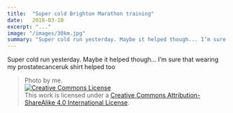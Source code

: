 ```yaml
---
title:  "Super cold Brighton Marathon training"
date:   2018-03-10
excerpt: "..."
image: "/images/30km.jpg"
summary: "Super cold run yesterday. Maybe it helped though... I’m sure that wearing my prostatecanceruk shirt helped too"
---
```


Super cold run yesterday. Maybe it helped though... I’m sure that wearing my prostatecanceruk shirt helped too

> Photo by me. <br /><a rel="license" href="http://creativecommons.org/licenses/by-sa/4.0/"><img alt="Creative Commons License" style="border-width:0" src="https://i.creativecommons.org/l/by-sa/4.0/88x31.png" /></a><br />This work is licensed under a <a rel="license" href="http://creativecommons.org/licenses/by-sa/4.0/">Creative Commons Attribution-ShareAlike 4.0 International License</a>.